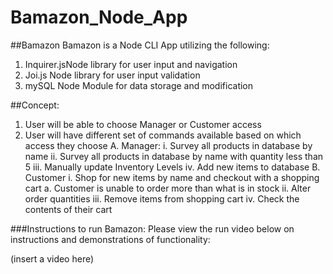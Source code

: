 # Bamazon_Node_App

##Bamazon 
Bamazon is a Node CLI App utilizing the following:
1. Inquirer.jsNode library for user input and navigation
2. Joi.js Node library for user input validation 
3. mySQL Node Module for data storage and modification



##Concept:
1. User will be able to choose Manager or Customer access
2. User will have different set of commands available based on which access they choose
	A. Manager:
		i. Survey all products in database by name
		ii. Survey all products in database by name with quantity less than 5
		iii. Manually update Inventory Levels
		iv. Add new items to database
	B. Customer
		i. Shop for new items by name and checkout with a shopping cart
			a. Customer is unable to order more than what is in stock
		ii. Alter order quantities
		iii. Remove items from shopping cart
		iv. Check the contents of their cart

###Instructions to run Bamazon:
Please view the run video below on instructions and demonstrations of functionality:

(insert a video here)